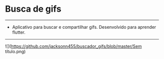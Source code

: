 Busca de gifs
===============================================

--------------------
- Aplicativo para buscar e compartilhar gifs. Desenvolvido para aprender flutter.

--------------------

![](https://github.com/jacksonn455/buscador_gifs/blob/master/Sem título.png)
